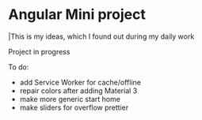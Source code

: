 # Angular Mini project

|This is my ideas, which I found out during my daily work

Project in progress

To do: 
* add Service Worker for cache/offline
* repair colors after adding Material 3
* make more generic start home
* make sliders for overflow prettier



